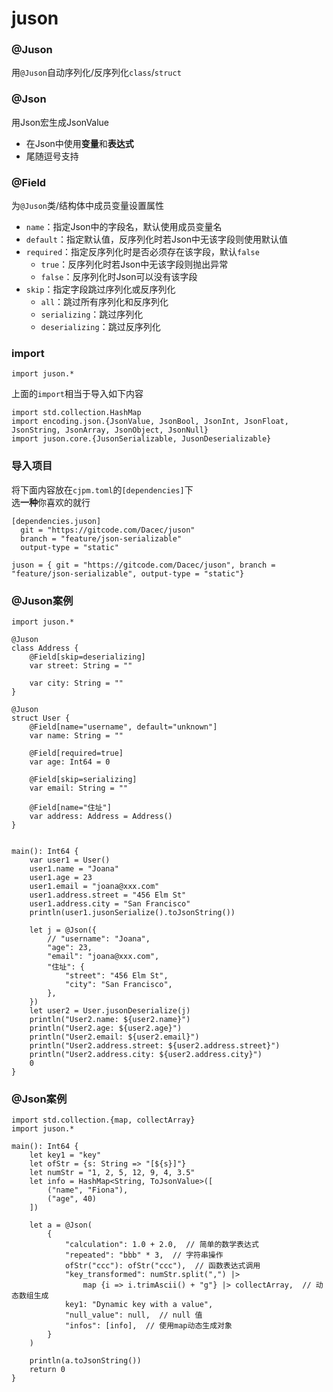 # juson

### @Juson
用`@Juson`自动序列化/反序列化`class`/`struct`

### @Json
用Json宏生成JsonValue
- 在Json中使用**变量**和**表达式**
- 尾随逗号支持
### @Field
为`@Juson`类/结构体中成员变量设置属性
- `name`：指定Json中的字段名，默认使用成员变量名
- `default`：指定默认值，反序列化时若Json中无该字段则使用默认值
- `required`：指定反序列化时是否必须存在该字段，默认`false`
    - `true`：反序列化时若Json中无该字段则抛出异常
    - `false`：反序列化时Json可以没有该字段
- `skip`：指定字段跳过序列化或反序列化
  - `all`：跳过所有序列化和反序列化
  - `serializing`：跳过序列化
  - `deserializing`：跳过反序列化

### import
```cj
import juson.*
```
上面的`import`相当于导入如下内容
```cj
import std.collection.HashMap
import encoding.json.{JsonValue, JsonBool, JsonInt, JsonFloat, JsonString, JsonArray, JsonObject, JsonNull}
import juson.core.{JusonSerializable, JusonDeserializable}
```
### 导入项目
将下面内容放在`cjpm.toml`的`[dependencies]`下<br>选**一种**你喜欢的就行
```
[dependencies.juson]
  git = "https://gitcode.com/Dacec/juson"
  branch = "feature/json-serializable"
  output-type = "static"
```
```
juson = { git = "https://gitcode.com/Dacec/juson", branch = "feature/json-serializable", output-type = "static"}
```

### @Juson案例
```cj
import juson.*

@Juson
class Address {
    @Field[skip=deserializing]
    var street: String = ""

    var city: String = ""
}
 
@Juson 
struct User {
    @Field[name="username", default="unknown"]
    var name: String = "" 

    @Field[required=true]
    var age: Int64 = 0

    @Field[skip=serializing]
    var email: String = ""

    @Field[name="住址"]
    var address: Address = Address()
}
 

main(): Int64 {
    var user1 = User()
    user1.name = "Joana"
    user1.age = 23
    user1.email = "joana@xxx.com"
    user1.address.street = "456 Elm St"
    user1.address.city = "San Francisco"
    println(user1.jusonSerialize().toJsonString())

    let j = @Json({
        // "username": "Joana",
        "age": 23,
        "email": "joana@xxx.com",
        "住址": {
            "street": "456 Elm St",
            "city": "San Francisco", 
        },
    })
    let user2 = User.jusonDeserialize(j)
    println("User2.name: ${user2.name}")
    println("User2.age: ${user2.age}")
    println("User2.email: ${user2.email}")
    println("User2.address.street: ${user2.address.street}")
    println("User2.address.city: ${user2.address.city}")
    0
}
```
### @Json案例
```cj
import std.collection.{map, collectArray}
import juson.*

main(): Int64 {
    let key1 = "key"
    let ofStr = {s: String => "[${s}]"}
    let numStr = "1, 2, 5, 12, 9, 4, 3.5"
    let info = HashMap<String, ToJsonValue>([
        ("name", "Fiona"),
        ("age", 40)
    ])
    
    let a = @Json(
        {
            "calculation": 1.0 + 2.0,  // 简单的数学表达式
            "repeated": "bbb" * 3,  // 字符串操作
            ofStr("ccc"): ofStr("ccc"),  // 函数表达式调用
            "key_transformed": numStr.split(",") |>
                map {i => i.trimAscii() + "g"} |> collectArray,  // 动态数组生成
            key1: "Dynamic key with a value",
            "null_value": null,  // null 值
            "infos": [info],  // 使用map动态生成对象
        }
    )

    println(a.toJsonString())
    return 0
}
```
